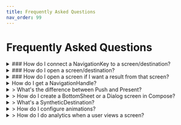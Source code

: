 ```yaml
---
title: Frequently Asked Questions
nav_order: 99
---
```

# Frequently Asked Questions


<details markdown="block">
  <summary>
    ### How do I connect a NavigationKey to a screen/destination?
  </summary>

Using KAPT or KSP, annotate the screen/destination with `@NavigationDestination`, and pass in the class reference to the NavigationKey.

```kotlin
// Composables:
@Parcelize
class ExampleComposable : NavigationKey.SupportsPush

@Composable
@NavigationDestination(ExampleComposable::class)
fun ExampleComposableScreen() {}

// Fragments:
@Parcelize
class ExampleFragment : NavigationKey.SupportsPresent

@NavigationDestination(ExampleFragment::class)
class ExampleFragmentScreen : Fragment() {}

// Activities:
@Parcelize
class ExampleActivity : NavigationKey.SupportsPresent

@NavigationDestination(ExampleActivity::class)
class ExampleActivityDestination : AppCompatActivity() {} // Or FragmentActivity, or ComponentActivity
```

</details>

<details markdown="block">
  <summary>
    ### How do I open a screen/destination?
  </summary>

Once you've defined a NavigationKey for your screen/destination:
1. On a different screen, get a reference to a NavigationHandle
2. Use the `.push` or `.present` function on the NavigationHandle (depending on whether your NavigationKey is SupportsPush or SupportsPresent)
3. Pass in an instance of your NavigationKey

```kotlin
val navigation: NavigationHandle = TODO() // up to you!
navigation.push( ExampleNavigationKey() )
```

</details>

<details markdown="block">
  <summary>
    ### How do I open a screen if I want a result from that screen?
  </summary>

Create a NavigationResultChannel, by using `registerForNavigationResult<T>()`, and then use the NavigationResultChannel to push or present the NavigationKey you want to get a result from. If you do not use the NavigationResultChannel to push or present, the result will not get delivered. If you have multiple NavigationResultChannels, the result will be delivered to the NavigationResultChannel that was used to push or present.

```kotlin
class ExampleResultKey : NavigationKey.SupportsPresent.WithResult<Boolean>

@Composable
fun ExampleComposable() {
    val exampleResult = registerForNavigationResult<Boolean> { result: Boolean ->
        // handle result
    }
    LaunchedEffect(Unit) {
        exampleResult.present(ExampleResultKey())
    }
}

class ExampleViewModel : ViewModel() {
    val exampleResult by registerForNavigationResult<Boolean> { result: Boolean -> 
        // handle result
    }
    fun startResultFlow() {
        exampleResult.present(ExampleResultKey())
    }
}

class ExampleFragment : Fragment() { 
    val exampleResult by registerForNavigationResult<Boolean> { result: Boolean ->
        // handle result
    }
    fun startResultFlow() {
        exampleResult.present(ExampleResultKey())
    }
}

```

</details>

<details markdown="block">
  <summary class="faq-summary">
    How do I get a NavigationHandle?
  </summary>

In a Composable, use `= navigationHandle<T>()`
```kotlin
@Composable
fun ExampleComposable() {
    val navigation = navigationHandle<T>()
}
```

In a ViewModel, use `by navigationHandle<T>()`, but make sure you've set up your ViewModel factory correctly, see [ViewModels](./viewmodels.md).
```kotlin
class ExampleViewModel() : ViewModel() {
    val navigation by navigationHandle<T>()
}
```

In an Activity or Fragment, use `by navigationHandle<T>()`
```kotlin
class ExampleActivity : Activity {
    val navigation by navigationHandle<ExampleNavigationKey>()
} 
```
</details>

<details markdown="block">
  <summary class="faq-summary">>
    What's the difference between Push and Present?
  </summary>

When you "push" a screen/destination, you're saying that the screen should be the top element of it's container, and it should be the only thing rendered within the container.

When you "present" a screen/destination, you're saying that the screen should appear above the most recently pushed screen. Generally, these destinations are Dialogs, BottomSheets, or similar.

For example, if you have a container with a backstack that looks like this: 
`push(A), push(B), push(C)`, that container will show "C", and no other screens will be visible. 

If you pushed "D", and the backstack became:
`push(A), push(B), push(C), push(D)`, then "C" would animate out, and "D" would become visible. "C" would become inactive.

But if you presented "D" instead, and the backstack was:
`push(A), push(B), push(C), present(D)`, then "C" would not animate out, and both "C" and "D" would be visible (assuming that D did not cover the entire screen). "C" remains active in the background.

If "D" then pushed to "E", and the backstack was:
`push(A), push(B), push(C), present(D), push(E)`, then both "C" and "D" would animate out, and "E" would be visible. Once "E" was closed, both "C" and "D" would become visible again.


</details>

<details markdown="block">
  <summary class="faq-summary">>
    How do I create a BottomSheet or a Dialog screen in Compose?
  </summary>
</details>

<details markdown="block">
  <summary class="faq-summary">>
    What's a SyntheticDestination?
  </summary>
</details>

<details markdown="block">
  <summary class="faq-summary">>
    How do I configure animations?
  </summary>
</details>

<details markdown="block">
  <summary class="faq-summary">>
    How do I do analytics when a user views a screen?
  </summary>
</details>
